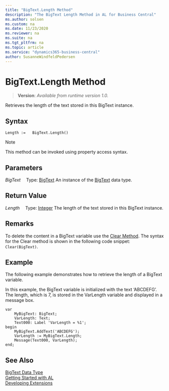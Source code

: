 ```yaml
---
title: "BigText.Length Method"
description: "The BigText Length Method in AL for Business Central"
ms.author: solsen
ms.custom: na
ms.date: 11/23/2020
ms.reviewer: na
ms.suite: na
ms.tgt_pltfrm: na
ms.topic: article
ms.service: "dynamics365-business-central"
author: SusanneWindfeldPedersen
---
```

[//]: # (START>DO_NOT_EDIT)
[//]: # (IMPORTANT:Do not edit any of the content between here and the END>DO_NOT_EDIT.)
[//]: # (Any modifications should be made in the .xml files in the ModernDev repo.)
# BigText.Length Method
> **Version**: _Available from runtime version 1.0._

Retrieves the length of the text stored in this BigText instance.


## Syntax
```
Length :=   BigText.Length()
```
> [!NOTE]
> This method can be invoked using property access syntax.

## Parameters
*BigText*
&emsp;Type: [BigText](bigtext-data-type.md)
An instance of the [BigText](bigtext-data-type.md) data type.

## Return Value
*Length*
&emsp;Type: [Integer](../integer/integer-data-type.md)
The length of the text stored in this BigText instance.


[//]: # (IMPORTANT: END>DO_NOT_EDIT)

## Remarks

To delete the content in a BigText variable use the [Clear Method](../../methods-auto/system/system-clear-joker-method.md). The syntax for the Clear method is shown in the following code snippet: `Clear(BigText)`.  
  
## Example

The following example demonstrates how to retrieve the length of a BigText variable.

In this example, the BigText variable is initialized with the text ‘ABCDEFG’. The length, which is 7, is stored in the VarLength variable and displayed in a message box.  
  
```al
var
    MyBigText: BigText;
    VarLength: Text;
    Text000: Label 'VarLength = %1';
begin
    MyBigText.AddText('ABCDEFG');  
    VarLength := MyBigText.Length;  
    Message(Text000, VarLength);  
end;
``` 
  
## See Also

[BigText Data Type](bigtext-data-type.md)  
[Getting Started with AL](../../devenv-get-started.md)  
[Developing Extensions](../../devenv-dev-overview.md)